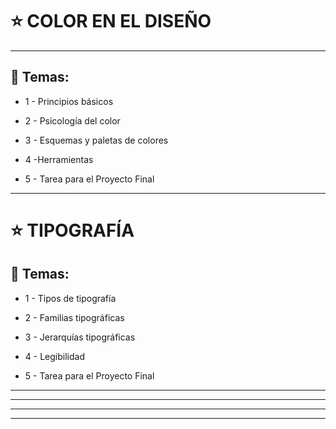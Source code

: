 # :star: COLOR EN EL DISEÑO

---

## :book: Temas:

- 1 - Principios básicos

- 2 - Psicología del color

- 3 - Esquemas y paletas de colores

- 4 -Herramientas

- 5 - Tarea para el Proyecto Final

---

# :star: TIPOGRAFÍA

## :book: Temas:

- 1 - Tipos de tipografía

- 2 - Familias tipográficas

- 3 - Jerarquías tipográficas

- 4 - Legibilidad

- 5 - Tarea para el Proyecto Final

---
---

---
---
